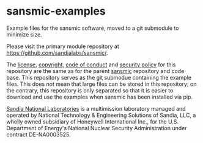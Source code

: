 # sansmic-examples
Example files for the sansmic software, moved to a git submodule to minimize size.

Please visit the primary module repository at https://github.com/sandialabs/sansmic/.

The 
[license](LICENSE.md), 
[copyright](COPYRIGHT.md),
[code of conduct](CODE_OF_CONDUCT.md)
and 
[security policy](SECURITY.md)
for this repository are the same as for the parent 
[sansmic](https://github.com/sandialabs/sansmic)
repository and code base. This repository serves as the git submodue containing
the example files. This does *not* mean that large files can be stored in this 
repository; on the contrary, this repository is only separated so that it is easier
to download and use the examples when sansmic has been installed via pip.

[Sandia National Laboratories](https://www.sandia.gov)
is a multimission laboratory managed
and operated by National Technology & Engineering Solutions of Sandia,
LLC, a wholly owned subsidiary of Honeywell International Inc., for
the U.S. Department of Energy's National Nuclear Security
Administration under contract DE-NA0003525.
